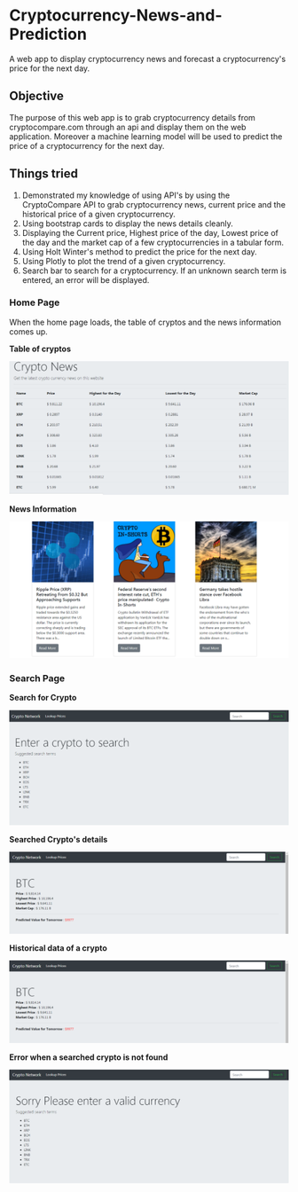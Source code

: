 # Cryptocurrency-News-and-Prediction
A web app to display cryptocurrency news and forecast a cryptocurrency's price for the next day.

## Objective

The purpose of this web app is to grab cryptocurrency details from cryptocompare.com through an api and display them on the web application. 
Moreover a machine learning model will be used to predict the price of a cryptocurrency for the next day.

## Things tried

1. Demonstrated my knowledge of using API's by using the CryptoCompare API to grab cryptocurrency news, current price and the historical price of a given cryptocurrency.
2. Using bootstrap cards to display the news details cleanly.
3. Displaying the Current price, Highest price of the day, Lowest price of the day and the market cap of a few cryptocurrencies in a tabular form.
4. Using Holt Winter's method to predict the price for the next day.
5. Using Plotly to plot the trend of a given cryptocurrency.
6. Search bar to search for a cryptocurrency. If an unknown search term is entered, an error will be displayed.

### Home Page

When the home page loads, the table of cryptos and the news information comes up.

**Table of cryptos**

![Alt text](images/crypto-main.png?raw=true "Title")

**News Information**

![Alt text](images/crypto-news.png?raw=true "Title")

### Search Page

**Search for Crypto**

![Alt text](images/search-crypto.png?raw=true "Title")

**Searched Crypto's details**

![Alt text](images/crypto-head.png?raw=true "Title")

**Historical data of a crypto**

![Alt text](images/crypto-head.png?raw=true "Title")

**Error when a searched crypto is not found**

![Alt text](images/crypto-error.png?raw=true "Title")
